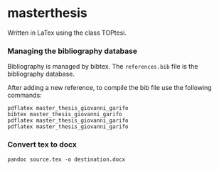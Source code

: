 # masterthesis

Written in LaTex using the class TOPtesi.

### Managing the bibliography database

Bibliography is managed by bibtex. The `references.bib` file is the bibliography database.

After adding a new reference, to compile the bib file use the following commands:

```
pdflatex master_thesis_giovanni_garifo
bibtex master_thesis_giovanni_garifo
pdflatex master_thesis_giovanni_garifo
pdflatex master_thesis_giovanni_garifo
```

### Convert tex to docx

```
pandoc source.tex -o destination.docx
```